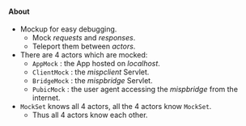 #### About
* Mockup for easy debugging. 
    * Mock *requests* and *responses*.
    * Teleport them between *actors*. 
* There are 4 actors which are mocked:
    * `AppMock` : the App hosted on *localhost*.
    * `ClientMock` : the *mispclient* Servlet.
    * `BridgeMock` : the *mispbridge* Servlet.
    * `PubicMock` : the user agent accessing the *mispbridge* from the internet.
* `MockSet` knows all 4 actors, all the 4 actors know `MockSet`.
    * Thus all 4 actors know each other.